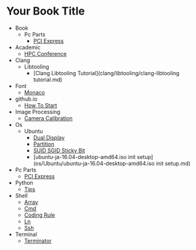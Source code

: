 # Your Book Title

- Book
  - Pc Parts
    * [PCI Express](_book/pc_parts/PCI_Express.md)
- Academic
  * [HPC Conference](academic/HPC-conference.md)
- Clang
  - Libtooling
    * [Clang Libtooling Tutorial](clang/libtooling/clang-libtooling tutorial.md)
- Font
  * [Monaco](font/monaco.md)
- github.io
  * [How To Start](github.io/how-to-start.md)
- Image Processing
  * [Camera Calibration](image_processing/camera_calibration.md)
- Os
  - Ubuntu
    * [Dual Display](os/Ubuntu/dual-display.md)
    * [Partition](os/Ubuntu/partition.md)
    * [SUID SGID Sticky Bit](os/Ubuntu/SUID-SGID-sticky-bit.md)
    * [ubuntu-ja-16.04-desktop-amd64.iso init setup](os/Ubuntu/ubuntu-ja-16.04-desktop-amd64.iso init setup.md)
- Pc Parts
  * [PCI Express](pc_parts/PCI_Express.md)
- Python
  * [Tips](python/tips.md)
- Shell
  * [Array](shell/array.md)
  * [Cmd](shell/cmd.md)
  * [Coding Rule](shell/coding_rule.md)
  * [Ln](shell/ln.md)
  * [Ssh](shell/ssh.md)
- Terminal
  * [Terminator](terminal/terminator.md)
